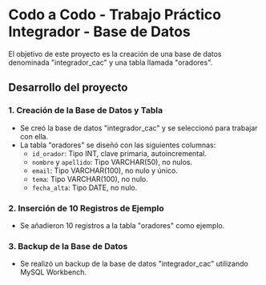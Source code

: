 # Codo a Codo - Trabajo Práctico Integrador - Base de Datos

El objetivo de este proyecto es la creación de una base de datos denominada "integrador_cac" y una tabla llamada "oradores".

## Desarrollo del proyecto

### 1. Creación de la Base de Datos y Tabla

- Se creó la base de datos "integrador_cac" y se seleccionó para trabajar con ella.
- La tabla "oradores" se diseñó con las siguientes columnas:
  - `id_orador`: Tipo INT, clave primaria, autoincremental.
  - `nombre` y `apellido`: Tipo VARCHAR(50), no nulos.
  - `email`: Tipo VARCHAR(100), no nulo y único.
  - `tema`: Tipo VARCHAR(100), no nulo.
  - `fecha_alta`: Tipo DATE, no nulo.

### 2. Inserción de 10 Registros de Ejemplo

- Se añadieron 10 registros a la tabla "oradores" como ejemplo.

### 3. Backup de la Base de Datos

- Se realizó un backup de la base de datos "integrador_cac" utilizando MySQL Workbench.


